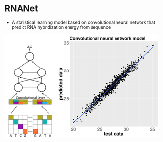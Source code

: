 # RNANet
- A statistical learning model based on convolutional neural network that predict RNA hybridization energy from sequence

![image](Model_Data.jpg)
